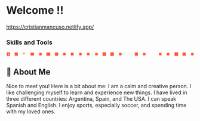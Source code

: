 
# Welcome !!
<a href="https://cristianmancuso.netlify.app/" target="_blank"> https://cristianmancuso.netlify.app/</a> 

### Skills and Tools
<div style="display: flex; gap: 10px; color: #ff5733;"> <!-- Color de los iconos -->
  <!-- HTML -->
  <svg xmlns="http://www.w3.org/2000/svg" width="20" height="20" viewBox="0 0 24 24" fill="currentColor">
    <path d="M5.5 2h13C19.9 2 21 3.1 21 4.5v15c0 1.4-1.1 2.5-2.5 2.5H5.5C4.1 22 3 20.9 3 19.5V4.5C3 3.1 4.1 2 5.5 2zM12 17l4-4h-3V8h-2v5H8l4 4z"/>
  </svg>
  <!-- CSS -->
  <svg xmlns="http://www.w3.org/2000/svg" width="20" height="20" viewBox="0 0 24 24" fill="currentColor">
    <path d="M3 3h18v18H3z"/>
  </svg>
  <!-- Tailwind CSS -->
  <svg xmlns="http://www.w3.org/2000/svg" width="20" height="20" viewBox="0 0 24 24" fill="currentColor">
    <path d="M9 3l-6 6h5v6h2V9h5z"/>
  </svg>
  <!-- JavaScript -->
  <svg xmlns="http://www.w3.org/2000/svg" width="20" height="20" viewBox="0 0 24 24" fill="currentColor">
    <path d="M2 4h20v16H2z"/>
  </svg>
  <!-- ReactJS -->
  <svg xmlns="http://www.w3.org/2000/svg" width="20" height="20" viewBox="0 0 24 24" fill="currentColor">
    <circle cx="12" cy="12" r="8"/>
  </svg>
  <!-- TypeScript -->
  <svg xmlns="http://www.w3.org/2000/svg" width="20" height="20" viewBox="0 0 24 24" fill="currentColor">
    <path d="M1 3h22v18H1z"/>
  </svg>
  <!-- Python -->
  <svg xmlns="http://www.w3.org/2000/svg" width="20" height="20" viewBox="0 0 24 24" fill="currentColor">
    <path d="M3 3h18v18H3z"/>
  </svg>
  <!-- Wordpress -->
  <svg xmlns="http://www.w3.org/2000/svg" width="20" height="20" viewBox="0 0 24 24" fill="currentColor">
    <circle cx="12" cy="12" r="8"/>
  </svg>
  <!-- NodeJS -->
  <svg xmlns="http://www.w3.org/2000/svg" width="20" height="20" viewBox="0 0 24 24" fill="currentColor">
    <path d="M4 4h16v16H4z"/>
  </svg>
  <!-- MySQL -->
  <svg xmlns="http://www.w3.org/2000/svg" width="20" height="20" viewBox="0 0 24 24" fill="currentColor">
    <circle cx="12" cy="12" r="8"/>
  </svg>
  <!-- PHP -->
  <svg xmlns="http://www.w3.org/2000/svg" width="20" height="20" viewBox="0 0 24 24" fill="currentColor">
    <path d="M5 5h14v14H5z"/>
  </svg>
  <!-- Bootstrap -->
  <svg xmlns="http://www.w3.org/2000/svg" width="20" height="20" viewBox="0 0 24 24" fill="currentColor">
    <path d="M5 5h14v14H5z"/>
  </svg>
  <!-- Next.js -->
  <svg xmlns="http://www.w3.org/2000/svg" width="20" height="20" viewBox="0 0 24 24" fill="currentColor">
    <path d="M2 2h20v20H2z"/>
  </svg>
  <!-- Astro -->
  <svg xmlns="http://www.w3.org/2000/svg" width="20" height="20" viewBox="0 0 24 24" fill="currentColor">
    <path d="M2 2h20v20H2z"/>
  </svg>
  <!-- Vite -->
  <svg xmlns="http://www.w3.org/2000/svg" width="20" height="20" viewBox="0 0 24 24" fill="currentColor">
    <circle cx="12" cy="12" r="8"/>
  </svg>
  <!-- Adobe Photoshop -->
  <svg xmlns="http://www.w3.org/2000/svg" width="20" height="20" viewBox="0 0 24 24" fill="currentColor">
    <path d="M12 2v20"/>
  </svg>
  <!-- Adobe Premiere -->
  <svg xmlns="http://www.w3.org/2000/svg" width="20" height="20" viewBox="0 0 24 24" fill="currentColor">
    <path d="M3 3h18v18H3z"/>
  </svg>
  <!-- Adobe Illustrator -->
  <svg xmlns="http://www.w3.org/2000/svg" width="20" height="20" viewBox="0 0 24 24" fill="currentColor">
    <path d="M5 5h14v14H5z"/>
  </svg>
  <!-- Adobe After Effects -->
  <svg xmlns="http://www.w3.org/2000/svg" width="20" height="20" viewBox="0 0 24 24" fill="currentColor">
    <path d="M12 2v20"/>
  </svg>
  <!-- Adobe XD -->
  <svg xmlns="http://www.w3.org/2000/svg" width="20" height="20" viewBox="0 0 24 24" fill="currentColor">
    <path d="M5 5h14v14H5z"/>
  </svg>
  <!-- Adobe Audition -->
  <svg xmlns="http://www.w3.org/2000/svg" width="20" height="20" viewBox="0 0 24 24" fill="currentColor">
    <circle cx="12" cy="12" r="8"/>
  </svg>
  <!-- Sketch -->
  <svg xmlns="http://www.w3.org/2000/svg" width="20" height="20" viewBox="0 0 24 24" fill="currentColor">
    <path d="M2 2h20v20H2z"/>
  </svg>
  <!-- Figma -->
  <svg xmlns="http://www.w3.org/2000/svg" width="20" height="20" viewBox="0 0 24 24" fill="currentColor">
    <path d="M3 3h18v18H3z"/>
  </svg>
  <!-- Canva -->
  <svg xmlns="http://www.w3.org/2000/svg" width="20" height="20" viewBox="0 0 24 24" fill="currentColor">
    <circle cx="12" cy="12" r="8"/>
  </svg>
</div>




## 🚀 About Me
Nice to meet you! Here is a bit about me: I am a calm and creative person. I like challenging myself to learn and experience new things. I have lived in three different countries: Argentina, Spain, and The USA. I can speak Spanish and English. I enjoy sports, especially soccer, and spending time with my loved ones.

